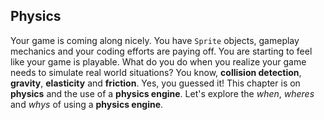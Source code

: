 ## Physics
Your game is coming along nicely. You have `Sprite` objects, gameplay mechanics and your coding efforts are paying off. You are starting to feel like your game
is playable. What do you do when you realize your game needs to simulate real world situations? You know, __collision detection__, __gravity__, __elasticity__ and __friction__. Yes, you guessed it! This chapter is on __physics__ and the use of a __physics engine__. Let's explore the *when*, *wheres* and *whys* of using a __physics engine__.
